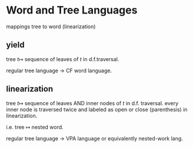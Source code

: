 # Word and Tree Languages

mappings tree to word (linearization)

## yield
tree $`t \mapsto`$ sequence of leaves of $`t`$ in d.f.traversal.

regular tree language $\to$ CF word language.

## linearization

tree $`t \mapsto`$ sequence of leaves AND inner nodes of $`t`$ in d.f. traversal.
every inner node is traversed twice and labeled as open or close (parenthesis) in linearization.

i.e. tree $`\mapsto`$ nested word.

regular tree language $`\to`$ VPA language or equivalently nested-work lang.

